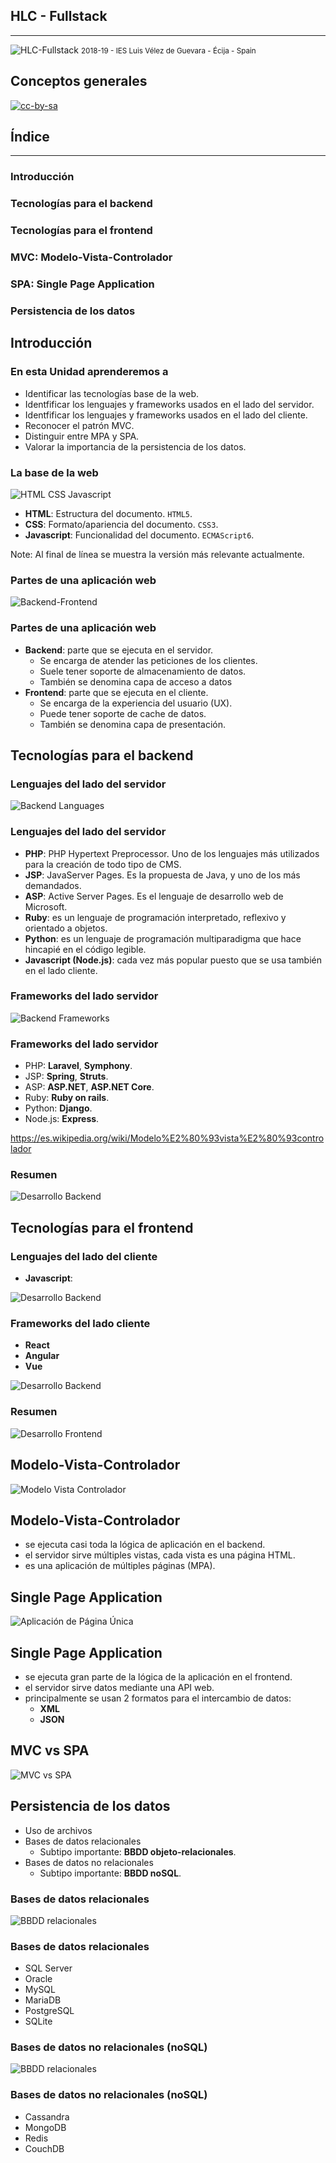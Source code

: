 <!---
Ejemplos de inserción de videos

<video class="stretch" controls><source src="http://clips.vorwaerts-gmbh.de/big_buck_bunny.mp4" type="video/mp4"></video>
<iframe width="560" height="315" src="https://www.youtube.com/embed/3RBq-WlL4cU" frameborder="0" allowfullscreen></iframe>

slide: data-background="#ff0000" 
element: class="fragment" data-fragment-index="1"
-->

## HLC - Fullstack
---
![HLC-Fullstack](http://jamj2000.github.io/hlc-fullstack/hlc-fullstack.png)
<small> 2018-19 - IES Luis Vélez de Guevara - Écija - Spain </small>


## Conceptos generales

[![cc-by-sa](http://jamj2000.github.io/hlc-fullstack/cc-by-sa.png)](http://creativecommons.org/licenses/by-sa/4.0/)


## Índice
--- 
### Introducción
### Tecnologías para el backend
### Tecnologías para el frontend
### MVC: Modelo-Vista-Controlador
### SPA: Single Page Application 
### Persistencia de los datos

<!--- Note: Nota a pie de página. -->



## Introducción


### En esta Unidad aprenderemos a

- Identificar las tecnologías base de la web.
- Identfificar los lenguajes y frameworks usados en el lado del servidor.
- Identfificar los lenguajes y frameworks usados en el lado del cliente.
- Reconocer el patrón MVC.
- Distinguir entre MPA y SPA.
- Valorar la importancia de la persistencia de los datos.


### La base de la web

![HTML CSS Javascript](assets/html-css-js.png)

- **HTML**: Estructura del documento. `HTML5`. 
- **CSS**: Formato/apariencia del documento. `CSS3`.
- **Javascript**: Funcionalidad del documento. `ECMAScript6`.

Note: Al final de línea se muestra la versión más relevante actualmente.


### Partes de una aplicación web

![Backend-Frontend](assets/frontend-backend.png)


### Partes de una aplicación web

- **Backend**: parte que se ejecuta en el servidor.
  - Se encarga de atender las peticiones de los clientes.
  - Suele tener soporte de almacenamiento de datos.
  - También se denomina capa de acceso a datos
- **Frontend**: parte que se ejecuta en el cliente.
  - Se encarga de la experiencia del usuario (UX).
  - Puede tener soporte de cache de datos.
  - También se denomina capa de presentación.



## Tecnologías para el backend


### Lenguajes del lado del servidor

![Backend Languages](assets/backend-languages.png)


### Lenguajes del lado del servidor

- **PHP**: PHP Hypertext Preprocessor. Uno de los lenguajes más utilizados para la creación de todo tipo de CMS.
- **JSP**: JavaServer Pages. Es la propuesta de Java, y uno de los más demandados.
- **ASP**: Active Server Pages. Es el lenguaje de desarrollo web de Microsoft. 
- **Ruby**: es un lenguaje de programación interpretado, reflexivo y orientado a objetos.
- **Python**: es un lenguaje de programación multiparadigma que hace hincapié en el código legible. 
- **Javascript (Node.js)**: cada vez más popular puesto que se usa también en el lado cliente.


### Frameworks del lado servidor 

![Backend Frameworks](assets/backend-frameworks.png)


### Frameworks del lado servidor 

- PHP: **Laravel**, **Symphony**.
- JSP: **Spring**, **Struts**.
- ASP: **ASP.NET**, **ASP.NET Core**.
- Ruby: **Ruby on rails**.
- Python: **Django**.
- Node.js: **Express**. 

https://es.wikipedia.org/wiki/Modelo%E2%80%93vista%E2%80%93controlador 


### Resumen

![Desarrollo Backend](assets/back-end-development.png)



## Tecnologías para el frontend


### Lenguajes del lado del cliente

- **Javascript**: 

![Desarrollo Backend](assets/javascript.png)


### Frameworks del lado cliente 

- **React**
- **Angular**
- **Vue**

![Desarrollo Backend](assets/react-angular-vue.png)


### Resumen

![Desarrollo Frontend](assets/front-end-development.png)



## Modelo-Vista-Controlador

![Modelo Vista Controlador](assets/MVC.png)


## Modelo-Vista-Controlador

- se ejecuta casi toda la lógica de aplicación en el backend. 
- el servidor sirve múltiples vistas, cada vista es una página HTML. 
- es una aplicación de múltiples páginas (MPA). 


## Single Page Application

![Aplicación de Página Única](assets/SPA.png)


## Single Page Application

- se ejecuta gran parte de la lógica de la aplicación en el frontend. 
- el servidor sirve datos mediante una API web. 
- principalmente se usan 2 formatos para el intercambio de datos:
  - **XML**
  - **JSON** 


## MVC vs SPA

![MVC vs SPA](assets/mvc-spa.png)



## Persistencia de los datos

- Uso de archivos
- Bases de datos relacionales
  - Subtipo importante: **BBDD objeto-relacionales**.
- Bases de datos no relacionales
  - Subtipo importante: **BBDD noSQL**.


### Bases de datos relacionales

![BBDD relacionales](assets/SQL.png)


### Bases de datos relacionales

- SQL Server 
- Oracle
- MySQL
- MariaDB
- PostgreSQL
- SQLite


### Bases de datos no relacionales (noSQL)

![BBDD relacionales](assets/noSQL.png)


### Bases de datos no relacionales (noSQL)

- Cassandra
- MongoDB
- Redis
- CouchDB